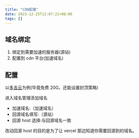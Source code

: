 ```yaml
---
title: "CDN配置"
date: 2023-12-25T12:07:21+08:00
tags: []
---
```


## 域名绑定

1. 绑定到需要加速的服务器(源站)
2. 配置到 cdn 平台(加速域名)

## 配置

以[多吉云](https://www.dogecloud.com/)为例(毕竟免费 20G，还能设置封顶策略)

进入域名管理添加域名

- 加速域名:（加速域名）
- 回源域名填写:（源站）
- 回源 host 选择:与回源域名一致

改动回源 host 的目的是为了让 vercel 那边知道你需要回源到的域名。
